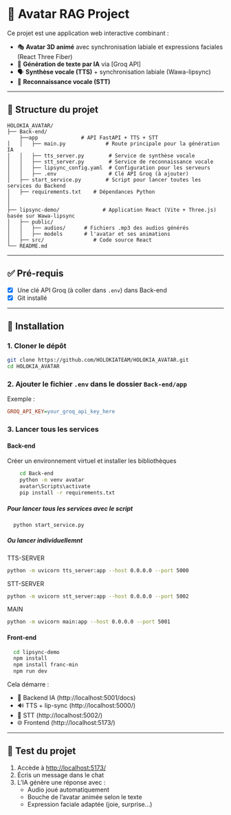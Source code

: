 
# 🧠 Avatar RAG Project

Ce projet est une application web interactive combinant :

- 🎭 **Avatar 3D animé** avec synchronisation labiale et expressions faciales (React Three Fiber)
- 🧠 **Génération de texte par IA** via [Groq API]
- 🗣️ **Synthèse vocale (TTS)** + synchronisation labiale (Wawa-lipsync)
- 🎤 **Reconnaissance vocale (STT)**

---



## 📁 Structure du projet

```
HOLOKIA_AVATAR/
├── Back-end/
    ├──app              # API FastAPI + TTS + STT
│   │   ├── main.py             # Route principale pour la génération IA
│   │   ├── tts_server.py        # Service de synthèse vocale
│   │   ├── stt_server.py        # Service de reconnaissance vocale
│   │   ├── lipsync_config.yaml  # Configuration pour les serveurs
│   │   ├── .env                 # Clé API Groq (à ajouter)
│   ├── start_service.py        # Script pour lancer toutes les services du Backend
│   ├── requirements.txt    # Dépendances Python
│  
│
├── lipsync-demo/              # Application React (Vite + Three.js) basée sur Wawa-lipsync
│   ├── public/
│   │   ├── audios/      # Fichiers .mp3 des audios générés
│   │   ├── models       # l'avatar et ses animations
│   ├── src/                # Code source React
└── README.md
```

---

## ✅ Pré-requis
- [x] Une clé API Groq (à coller dans `.env`) dans Back-end
- [x] Git installé

---

## 🔧 Installation

### 1. Cloner le dépôt

```bash
git clone https://github.com/HOLOKIATEAM/HOLOKIA_AVATAR.git
cd HOLOKIA_AVATAR
```

### 2. Ajouter le fichier `.env` dans le dossier `Back-end/app`

Exemple :

```ini
GROQ_API_KEY=your_groq_api_key_here
```

### 3. Lancer tous les services
#### Back-end
Créer un environnement virtuel et installer les bibliothèques
```bash
    cd Back-end
    python -m venv avatar
    avatar\Scripts\activate
    pip install -r requirements.txt
```
##### Pour lancer tous les services avec le script
```bash
  python start_service.py
```
##### Ou lancer individuellemnt
TTS-SERVER
```bash
python -m uvicorn tts_server:app --host 0.0.0.0 --port 5000
```
STT-SERVER
```bash
python -m uvicorn stt_server:app --host 0.0.0.0 --port 5002
```
MAIN
```bash
python -m uvicorn main:app --host 0.0.0.0 --port 5001
```
#### Front-end
```bash
  cd lipsync-demo
  npm install
  npm install franc-min
  npm run dev 
```
Cela démarre :

- 🧠 Backend IA (http://localhost:5001/docs)
- 🔊 TTS + lip-sync (http://localhost:5000/)
- 🎤 STT (http://localhost:5002/)
- 🌐 Frontend (http://localhost:5173/)

---

## 🧪 Test du projet

1. Accède à [http://localhost:5173/](http://localhost:5173/)
2. Écris un message dans le chat
3. L’IA génère une réponse avec :
   - Audio joué automatiquement
   - Bouche de l’avatar animée selon le texte
   - Expression faciale adaptée (joie, surprise…)
